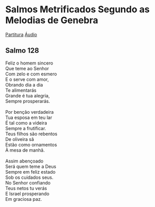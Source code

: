 # Salmos Metrificados Segundo as Melodias de Genebra

[Partitura](pdf/Salmo128.pdf) 
[Áudio](mp3/Salmo128.mp3)

## Salmo 128


Feliz o homem sincero<br>
Que teme ao Senhor<br>
Com zelo e com esmero<br>
E o serve com amor,<br>
Obrando dia a dia <br>
Te alimentarás<br>
Grande é tua alegria,<br>
Sempre prosperarás.<br>
<br>
Por benção verdadeira<br>
Tua esposa em teu lar<br>
É tal como a videira<br>
Sempre a frutificar. <br>
Teus filhos são rebentos<br>
De oliveira sã <br>
Estão como ornamentos<br>
À mesa de manhã.<br>
<br>
Assim abençoado<br>
Será quem teme a Deus<br>
Sempre em feliz estado<br>
Sob os cuidados seus.<br>
No Senhor confiando <br>
Teus netos tu verás<br>
E Israel prosperando<br>
Em graciosa paz.
